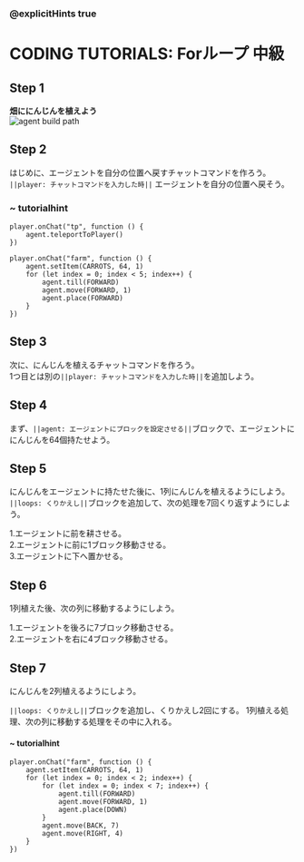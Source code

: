 ### @explicitHints true

# CODING TUTORIALS: Forループ 中級

## Step 1
**畑ににんじんを植えよう**  
![agent build path](https://teck89.xsrv.jp/MEE_tutorial/img/forloops_intermediate.png)


## Step 2
はじめに、エージェントを自分の位置へ戻すチャットコマンドを作ろう。  
``||player: チャットコマンドを入力した時||`` エージェントを自分の位置へ戻そう。  

### ~ tutorialhint

```block
player.onChat("tp", function () {
    agent.teleportToPlayer()
})

``` 

```ghost
player.onChat("farm", function () {
    agent.setItem(CARROTS, 64, 1)
    for (let index = 0; index < 5; index++) {
        agent.till(FORWARD)
        agent.move(FORWARD, 1)
        agent.place(FORWARD)
    }
})

``` 

## Step 3
次に、にんじんを植えるチャットコマンドを作ろう。  
1つ目とは別の``||player: チャットコマンドを入力した時||``を追加しよう。 


## Step 4

まず、``||agent: エージェントにブロックを設定させる||``ブロックで、エージェントににんじんを64個持たせよう。

## Step 5

にんじんをエージェントに持たせた後に、1列にんじんを植えるようにしよう。
``||loops: くりかえし||``ブロックを追加して、次の処理を7回くり返すようにしよう。

1.エージェントに前を耕させる。  
2.エージェントに前に1ブロック移動させる。  
3.エージェントに下へ置かせる。


## Step 6

1列植えた後、次の列に移動するようにしよう。

1.エージェントを後ろに7ブロック移動させる。  
2.エージェントを右に4ブロック移動させる。

## Step 7

にんじんを2列植えるようにしよう。

``||loops: くりかえし||``ブロックを追加し、くりかえし2回にする。
1列植える処理、次の列に移動する処理をその中に入れる。


#### ~ tutorialhint
```blocks
player.onChat("farm", function () {
    agent.setItem(CARROTS, 64, 1)
    for (let index = 0; index < 2; index++) {
        for (let index = 0; index < 7; index++) {
            agent.till(FORWARD)
            agent.move(FORWARD, 1)
            agent.place(DOWN)
        }
        agent.move(BACK, 7)
        agent.move(RIGHT, 4)
    }
})
```